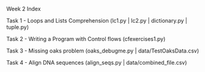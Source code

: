 Week 2 Index

Task 1 - Loops and Lists Comprehension (lc1.py | lc2.py | dictionary.py | tuple.py)

Task 2 - Writing a Program with Control flows (cfexercises1.py)

Task 3 - Missing oaks problem (oaks_debugme.py | data/TestOaksData.csv)

Task 4 - Align DNA sequences (align_seqs.py | data/combined_file.csv)